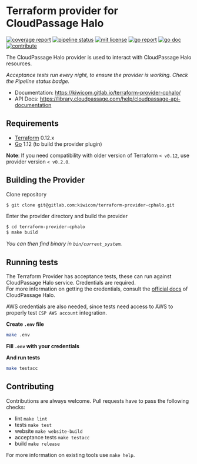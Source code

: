 # Terraform provider for CloudPassage Halo

[![coverage report](https://gitlab.com/kiwicom/terraform-provider-cphalo/badges/master/pipeline.svg)](https://gitlab.com/kiwicom/terraform-provider-cphalo/pipelines)
[![pipeline status](https://gitlab.com/kiwicom/terraform-provider-cphalo/badges/master/coverage.svg)](https://gitlab.com/kiwicom/terraform-provider-cphalo/commits/master)
[![mit license](https://img.shields.io/badge/license-MIT-green.svg)](https://gitlab.com/kiwicom/terraform-provider-cphalo/blob/master/LICENSE)
[![go report](https://goreportcard.com/badge/gitlab.com/kiwicom/terraform-provider-cphalo)](https://goreportcard.com/report/gitlab.com/kiwicom/terraform-provider-cphalo)
[![go doc](https://godoc.org/gitlab.com/kiwicom/terraform-provider-cphalo?status.svg)](https://godoc.org/gitlab.com/kiwicom/terraform-provider-cphalo)
[![contribute](https://img.shields.io/badge/contributions-welcome-brightgreen.svg)](https://gitlab.com/kiwicom/terraform-provider-cphalo/forks/new)

The CloudPassage Halo provider is used to interact with CloudPassage Halo resources.

*Acceptance tests run every night, to ensure the provider is working. Check the Pipeline status badge.*

- Documentation: https://kiwicom.gitlab.io/terraform-provider-cphalo/
- API Docs: https://library.cloudpassage.com/help/cloudpassage-api-documentation

## Requirements

- [Terraform](https://www.terraform.io/downloads.html) 0.12.x
- [Go](https://golang.org/doc/install) 1.12 (to build the provider plugin)

**Note**: If you need compatibility with older version of Terraform `< v0.12`, use provider version `< v0.2.0`.

## Building the Provider

Clone repository

```sh
$ git clone git@gitlab.com:kiwicom/terraform-provider-cphalo.git
```

Enter the provider directory and build the provider

```sh
$ cd terraform-provider-cphalo
$ make build
```

*You can then find binary in `bin/current_system`.*

## Running tests

The Terraform Provider has acceptance tests, these can run against CloudPassage Halo service. Credentials are required.  
For more information on getting the credentials, consult the [official docs](https://library.cloudpassage.com/help/) of CloudPassage Halo.

AWS credentials are also needed, since tests need access to AWS to properly test `CSP AWS account` integration.

**Create `.env` file**

```bash
make .env
```

**Fill `.env` with your credentials**

**And run tests**

```bash
make testacc
```

## Contributing

Contributions are always welcome. Pull requests have to pass the following checks:

- lint `make lint`
- tests `make test`
- website `make website-build`
- acceptance tests `make testacc`
- build `make release`

For more information on existing tools use `make help`.

